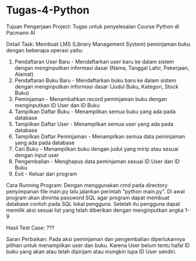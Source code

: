 # Tugas-4-Python

Tujuan Pengerjaan Project: Tugas untuk penyelesaian Course Python di Pacmann AI

Detail Task:
Membuat LMS (Library Management System) peminjaman buku dengan beberapa operasi yaitu:
  1. Pendaftaran User Baru
    - Mendaftarkan user baru ke dalam sistem dengan menginputkan informasi dasar
        (Nama, Tanggal Lahir, Pekerjaan, Alamat)
  2. Pendaftaran Buku Baru
    - Mendaftarkan buku baru ke dalam sistem dengan menginputkan informasi dasar
      (Judul Buku, Kategori, Stock Buku)
  3. Peminjaman
    - Menambahkan record peminjaman buku dengan menginputkan ID User dan ID Buku
  4. Tampilkan Daftar Buku
    - Menampilkan semua buku yang ada pada database
  5. Tampilkan Daftar User
    - Menampilkan semua user yang ada pada database
  6. Tampilkan Daftar Peminjaman
    - Menampilkan semua data peminjaman yang ada pada database
  7. Cari Buku
    - Menampilkan buku dengan judul yang mirip atau sesuai dengan input user
  8. Pengembalian
    - Menghapus data peminjaman sesuai ID User dan ID Buku
  9. Exit
    - Keluar dari program

Cara Running Program:
Dengan menggunakan cmd pada directory penyimpanan file main.py lalu jalankan perintah "python main.py".
Di awal program akan diminta password SQL agar program dapat membuat database contoh pada SQL lokal pengguna.
Setelah itu pengguna dapat memilik aksi sesuai list yang telah diberikan dengan menginputkan angka 1-9

Hasil Test Case: ???

Saran Perbaikan:
Pada aksi peminjaman dan pengembalian diperlukannya pilihan untuk menampilkan user dan buku.
Karena User belum tentu hafal ID buku yang akan atau telah dipinjam atau mungkin lupa ID User sendiri.
